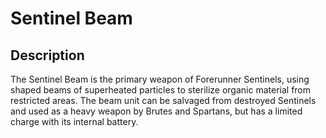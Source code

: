 # Sentinel Beam

## Description

The Sentinel Beam is the primary weapon of Forerunner Sentinels, using shaped beams of superheated particles to sterilize organic material from restricted areas. The beam unit can be salvaged from destroyed Sentinels and used as a heavy weapon by Brutes and Spartans, but has a limited charge with its internal battery.
